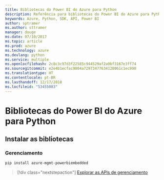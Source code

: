 ```yaml
---
title: Bibliotecas do Power BI do Azure para Python
description: Referência para bibliotecas do Power BI do Azure para Python
keywords: Azure, Python, SDK, API, Power BI
author: sptramer
ms.author: sttramer
manager: douge
ms.date: 07/10/2017
ms.topic: article
ms.prod: azure
ms.technology: azure
ms.devlang: python
ms.service: multiple
ms.openlocfilehash: 2c8c3c97d3f22585c944529af2a0bf3167e3ff74
ms.sourcegitcommit: e2e4b1ecfac9804a72973477634128061c1ec990
ms.translationtype: HT
ms.contentlocale: pt-BR
ms.lasthandoff: 12/17/2018
ms.locfileid: "53455083"
---
```

# <a name="azure-powerbi-libraries-for-python"></a>Bibliotecas do Power BI do Azure para Python

## <a name="install-the-libraries"></a>Instalar as bibliotecas


### <a name="management"></a>Gerenciamento

```bash
pip install azure-mgmt-powerbiembedded
```

> [!div class="nextstepaction"]
> [Explorar as APIs de gerenciamento](/python/api/overview/azure/powerbi/management)
